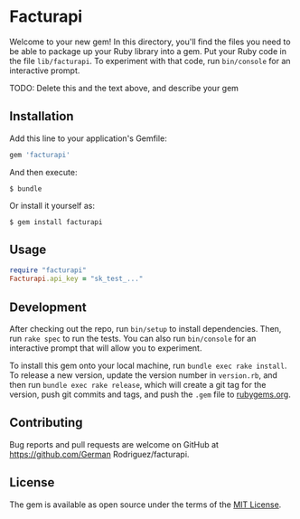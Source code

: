 # Facturapi

Welcome to your new gem! In this directory, you'll find the files you need to be able to package up your Ruby library into a gem. Put your Ruby code in the file `lib/facturapi`. To experiment with that code, run `bin/console` for an interactive prompt.

TODO: Delete this and the text above, and describe your gem

## Installation

Add this line to your application's Gemfile:

```ruby
gem 'facturapi'
```

And then execute:

    $ bundle

Or install it yourself as:

    $ gem install facturapi

## Usage

``` ruby
require "facturapi"
Facturapi.api_key = "sk_test_..."
```

## Development

After checking out the repo, run `bin/setup` to install dependencies. Then, run `rake spec` to run the tests. You can also run `bin/console` for an interactive prompt that will allow you to experiment.

To install this gem onto your local machine, run `bundle exec rake install`. To release a new version, update the version number in `version.rb`, and then run `bundle exec rake release`, which will create a git tag for the version, push git commits and tags, and push the `.gem` file to [rubygems.org](https://rubygems.org).

## Contributing

Bug reports and pull requests are welcome on GitHub at https://github.com/German Rodriguez/facturapi.


## License

The gem is available as open source under the terms of the [MIT License](http://opensource.org/licenses/MIT).

